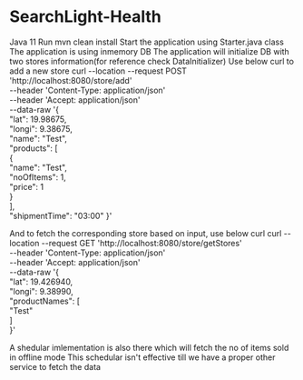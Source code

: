 # SearchLight-Health
Java 11
Run mvn clean install
Start the application using Starter.java class
The application is using inmemory DB
The application will initialize DB with two stores information(for reference check DataInitializer)
Use below curl to add a new store 
curl --location --request POST 'http://localhost:8080/store/add' \
--header 'Content-Type: application/json' \
--header 'Accept: application/json' \
--data-raw '{  
   "lat": 19.98675,  
   "longi": 9.38675,  
   "name": "Test",  
   "products": [  
     {  
       "name": "Test",  
       "noOfItems": 1,  
       "price": 1  
     }  
   ],  
   "shipmentTime": "03:00"
 }'
 
 And to fetch the corresponding store based on input, use below curl 
curl --location --request GET 'http://localhost:8080/store/getStores' \
--header 'Content-Type: application/json' \
--header 'Accept: application/json' \
--data-raw '{  
   "lat": 19.426940,  
   "longi": 9.38990,  
   "productNames": [  
     "Test"  
   ]  
 }' 
 
 A shedular imlementation is also there which will fetch the no of items sold in offline mode
This schedular isn't effective till we have a proper other service to fetch the data 
